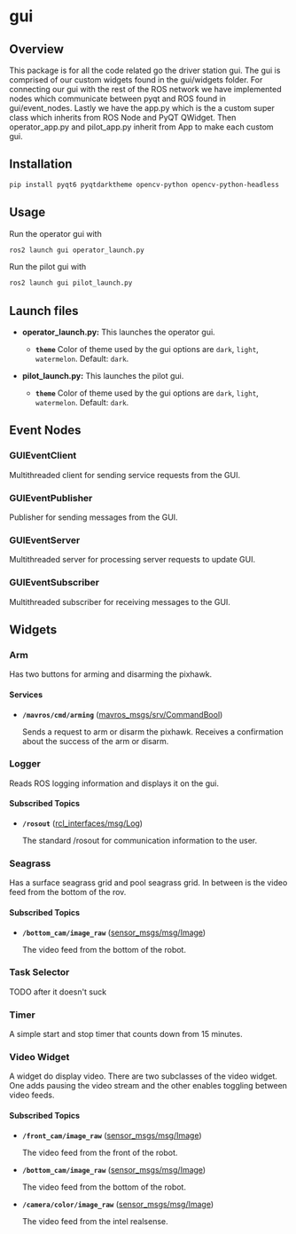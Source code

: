# gui

## Overview

This package is for all the code related go the driver station gui. The gui is comprised of our custom widgets found in the gui/widgets folder. For connecting our gui with the rest of the ROS network we have implemented nodes which communicate between pyqt and ROS found in gui/event_nodes. Lastly we have the app.py which is the a custom super class which inherits from ROS Node and PyQT QWidget. Then operator_app.py and pilot_app.py inherit from App to make each custom gui.

## Installation

```bash
pip install pyqt6 pyqtdarktheme opencv-python opencv-python-headless
```

## Usage

Run the operator gui with

```bash
ros2 launch gui operator_launch.py
```

Run the pilot gui with

```bash
ros2 launch gui pilot_launch.py
```

## Launch files

* **operator_launch.py:** This launches the operator gui.

  * **`theme`** Color of theme used by the gui options are `dark`, `light`, `watermelon`. Default: `dark`.

* **pilot_launch.py:** This launches the pilot gui.

  * **`theme`** Color of theme used by the gui options are `dark`, `light`, `watermelon`. Default: `dark`.

## Event Nodes

### GUIEventClient

Multithreaded client for sending service requests from the GUI.

### GUIEventPublisher

Publisher for sending messages from the GUI.

### GUIEventServer

Multithreaded server for processing server requests to update GUI.

### GUIEventSubscriber

Multithreaded subscriber for receiving messages to the GUI.

## Widgets

### Arm

Has two buttons for arming and disarming the pixhawk.

#### Services

* **`/mavros/cmd/arming`** ([mavros_msgs/srv/CommandBool])

    Sends a request to arm or disarm the pixhawk. Receives a confirmation about the success of the arm or disarm.

### Logger

Reads ROS logging information and displays it on the gui.

#### Subscribed Topics

* **`/rosout`** ([rcl_interfaces/msg/Log])

    The standard /rosout for communication information to the user.

### Seagrass

Has a surface seagrass grid and pool seagrass grid. In between is the video feed from the bottom of the rov.

#### Subscribed Topics

* **`/bottom_cam/image_raw`** ([sensor_msgs/msg/Image])

    The video feed from the bottom of the robot.

### Task Selector

TODO after it doesn't suck

### Timer

A simple start and stop timer that counts down from 15 minutes.

### Video Widget

A widget do display video. There are two subclasses of the video widget. One adds pausing the video stream and the other enables toggling between video feeds.

#### Subscribed Topics

* **`/front_cam/image_raw`** ([sensor_msgs/msg/Image])

    The video feed from the front of the robot.

* **`/bottom_cam/image_raw`** ([sensor_msgs/msg/Image])

    The video feed from the bottom of the robot.

* **`/camera/color/image_raw`** ([sensor_msgs/msg/Image])

    The video feed from the intel realsense.

[mavros_msgs/srv/CommandBool]: https://github.com/mavlink/mavros/blob/ros2/mavros_msgs/srv/CommandBool.srv
[rcl_interfaces/msg/Log]: https://github.com/ros2/rcl_interfaces/blob/rolling/rcl_interfaces/msg/Log.msg
[sensor_msgs/msg/Image]: <http://docs.ros.org/en/noetic/api/sensor_msgs/html/msg/Image.html>
